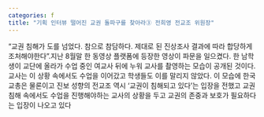 ```yaml
---
categories: f
title: "기획 인터뷰 떨어진 교권 돌파구를 찾아라③ 전희영 전교조 위원장"
---
```

“교권 침해가 도를 넘었다. 참으로 참담하다. 제대로 된 진상조사 결과에 따라 합당하게 조처해야한다”.지난 8월말 한 동영상 플랫폼에 등장한 영상이 파문을 일으켰다. 한 남학생이 교단에 올라가 수업 중인 여교사 뒤에 누워 교사를 촬영하는 모습이 공개된 것이다. 교사는 이 상황 속에서도 수업을 이어갔고 학생들도 이를 말리지 않았다. 이 모습에 한국교총은 물론이고 진보 성향의 전교조 역시 ‘교권이 침해되고 있다’는 입장을 전했고 교권침해 속에서도 수업을 진행해야하는 교사의 상황을 두고 교권의 존중과 보호가 필요하다는 입장이 나오고 있다